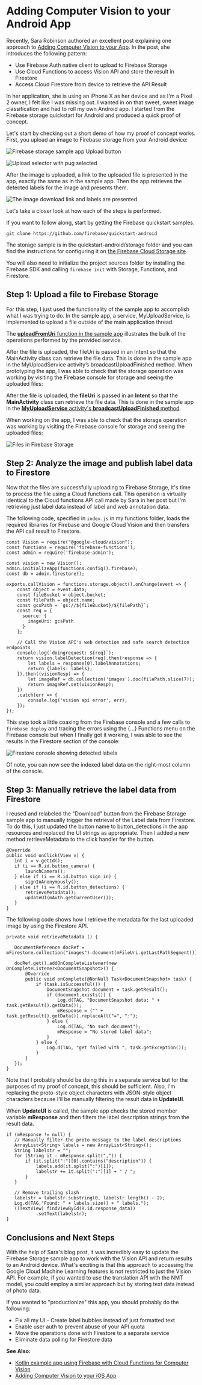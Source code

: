 
# Adding Computer Vision to your Android App

Recently, Sara Robinson authored an excellent post explaining one approach
to [Adding Computer Vision to your App](https://medium.com/@srobtweets/adding-computer-vision-to-your-ios-app-66d6f540cdd2).
In the post, she introduces the following pattern:

* Use Firebase Auth native client to upload to Firebase Storage
* Use Cloud Functions to access Vision API and store the result in Firestore
* Access Cloud Firestore from device to retrieve the API Result

In her application, she is using an iPhone X as her device and as I'm a Pixel 2
owner, I felt like I was missing out. I wanted in on that sweet, sweet image
classification and had to roll my own Android app. I started from the Firebase
storage quickstart for Android and produced a quick proof of concept.

Let's start by checking out a short demo of how my proof of concept works.
First, you upload an image to Firebase storage from your Android device:

![Firebase storage sample app Upload button](firebase-storage-updload.png)

![Upload selector with pug selected](firebase-image-picker.png)

After the image is uploaded, a link to the uploaded file is presented in the
app, exactly the same as in the sample app. Then the app retrieves the
detected labels for the image and presents them.

![The image download link and labels are presented](firebase-image-detections.png)

Let's take a closer look at how each of the steps is performed.

If you want to follow along, start by getting the Firebase quickstart samples.

    git clone https://github.com/firebase/quickstart-android

The storage sample is in the quickstart-android/storage folder and you can find
the instructions for configuring it on [the Firebase Cloud Storage site](https://firebase.google.com/docs/storage/android/start).

You will also need to initialize the project sources folder by installing the
Firebase SDK and calling `firebase init` with Storage, Functions, and
Firestore.

## Step 1: Upload a file to Firebase Storage

For this step, I just used the functionality of the sample app to accomplish
what I was trying to do. In the sample app, a service, MyUploadService, is
implemented to upload a file outside of the main application thread. 

The [**uploadFromUri** function in the sample app](https://github.com/firebase/quickstart-android/blob/master/storage/app/src/main/java/com/google/firebase/quickstart/firebasestorage/MainActivity.java#L174)
illustrates the bulk of the operations performed by the provided service.

After the file is uploaded, the fileUri is passed in an Intent so that the
MainActivity class can retrieve the file data. This is done in the sample app
in the MyUploadService activity’s broadcastUploadFinished method.
When prototyping the app, I was able to check that the storage operation was
working by visiting the Firebase console for storage and seeing the uploaded
files:

After the file is uploaded, the __fileUri__ is passed in an **Intent** so that
the **MainActivity** class can retrieve the file data. This is done in the sample
app in the [**MyUploadService** activity's **broadcastUploadFinished** method](https://github.com/firebase/quickstart-android/blob/master/storage/app/src/main/java/com/google/firebase/quickstart/firebasestorage/MyUploadService.java#L127).

When working on the app, I was able to check that the storage operation was
working by visiting the Firebase console for storage and seeing the uploaded
files:

![Files in Firebase Storage](firebase-storage-console.png)


## Step 2: Analyze the image and publish label data to Firestore
Now that the files are successfully uploading to Firebase Storage, it's time
to process the file using a Cloud functions call. This operation is virtually
identical to the Cloud functions API call made by Sara in her post but I'm
retrieving just label data instead of label and web annotation data.

The following code, specified in `index.js` in my functions folder, loads the
required libraries for Firebase and Google Cloud Vision and then transfers the
API call result to Firestore.

    const Vision = require("@google-cloud/vision");
    const functions = require('firebase-functions');
    const admin = require('firebase-admin');

    const vision = new Vision();
    admin.initializeApp(functions.config().firebase);
    const db = admin.firestore();

    exports.callVision = functions.storage.object().onChange(event => {
        const object = event.data;
        const fileBucket = object.bucket;
        const filePath = object.name;
        const gcsPath = `gs://${fileBucket}/${filePath}`;
        const req = {
          source: {
            imageUri: gcsPath
          }
        };

        // Call the Vision API's web detection and safe search detection endpoints
        console.log(`doingrequest: ${req}`);
        return vision.labelDetection(req).then(response => {
            let labels = response[0].labelAnnotations;
            return {labels: labels};
        }).then((visionResp) => {
            let imageRef = db.collection('images').doc(filePath.slice(7));
            return imageRef.set(visionResp);
        })
        .catch(err => {
            console.log('vision api error', err);
        });
    });

This step took a little coaxing from the Firebase console and a few calls to
`firebase deploy` and tracing the errors using the {...} Functions menu on
the Firebase console but when I finally got it working, I was able to see the
results in the Firestore section of the console:

![Firestore console showing detected labels](firebase-firestore-console.png)

Of note, you can now see the indexed label data on the right-most column of the
console.


## Step 3: Manually retrieve the label data from Firestore
I reused and relabeled the "Download" button from the Firebase Storage sample
app to manually trigger the retrieval of the Label data from Firestore. To do
this, I just updated the button name to button_detections in the app resources
and replaced the UI strings as appropriate. Then I added a new method
retrieveMetadata to the click handler for the button.

    @Override
    public void onClick(View v) {
       int i = v.getId();
       if (i == R.id.button_camera) {
           launchCamera();
       } else if (i == R.id.button_sign_in) {
           signInAnonymously();
       } else if (i == R.id.button_detections) {
           retrieveMetadata();
           updateUI(mAuth.getCurrentUser());
       }
    }

The following code shows how I retrieve the metadata for the last uploaded image by using the Firestore API.

    private void retrieveMetadata () {

       DocumentReference docRef = mFirestore.collection("images").document(mFileUri.getLastPathSegment());

       docRef.get().addOnCompleteListener(new OnCompleteListener<DocumentSnapshot>() {
           @Override
           public void onComplete(@NonNull Task<DocumentSnapshot> task) {
               if (task.isSuccessful()) {
                   DocumentSnapshot document = task.getResult();
                   if (document.exists()) {
                       Log.d(TAG, "DocumentSnapshot data: " + task.getResult().getData());
                       mResponse = ("" +  task.getResult().getData()).replaceAll("=", ":");
                   } else {
                       Log.d(TAG, "No such document");
                       mResponse = "No stored label data";
                   }
               } else {
                   Log.d(TAG, "get failed with ", task.getException());
               }
           }
       });
    }

Note that I probably should be doing this in a separate service but for the
purposes of my proof of concept, this should be sufficient. Also, I'm replacing
the proto-style object characters with JSON-style object characters because
I'll be manually filtering the result data in **UpdateUI**.

When **UpdateUI** is called, the sample app checks the stored member variable
__mResponse__ and then filters the label description strings from the result
data.

    if (mResponse != null) {
       // Manually filter the proto message to the label descriptions
       ArrayList<String> labels = new ArrayList<String>();
       String labelstr = "";
       for (String it : mResponse.split(",")) {
           if (it.split(":")[0].contains("description")) {
               labels.add(it.split(":")[1]);
               labelstr += it.split(":")[1] + " / ";
           }
       }

       // Remove trailing slash
       labelstr = labelstr.substring(0, labelstr.length() - 2);
       Log.d(TAG,"Found: " + labels.size() + " labels.");
       ((TextView) findViewById(R.id.response_data))
               .setText(labelstr);
    }

## Conclusions and Next Steps
With the help of Sara's blog post, it was incredibly easy to update the
Firebase Storage sample app to work with the Vision API and return results to
an Android device. What's exciting is that this approach to accessing the
Google Cloud Machine Learning features is not restricted to just the Vision
API. For example, if you wanted to use the translation API with the NMT model,
you could employ a similar approach but by storing text data instead of photo
data.

If you wanted to "productionize" this app, you should probably do the following:

* Fix all my UI - Create label bubbles instead of just formatted text
* Enable user auth to prevent abuse of your API quota
* Move the operations done with Firestore to a separate service
* Eliminate data polling for Firestore data

**See Also:**
* [Kotlin example app using Firebase with Cloud Functions for Computer Vision](https://github.com/joaobiriba/ARCalories)
* [Adding Computer Vision to your iOS App](https://medium.com/@srobtweets/adding-computer-vision-to-your-ios-app-66d6f540cdd2)

